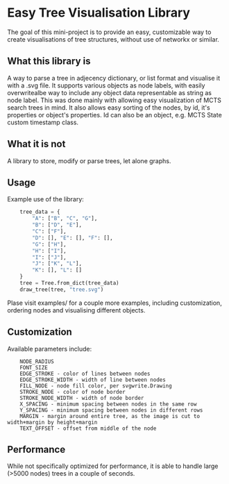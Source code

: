 # Easy Tree Visualisation Library
The goal of this mini-project is to provide an easy, customizable way to create visualisations of tree structures, without use of networkx or similar. <br>


## What this library is
A way to parse a tree in adjecency dictionary, or list format and visualise it with a .svg file.
It supports various objects as node labels, with easily overwritealbe way to include any object data representable as string as node label. This was done mainly with allowing easy visualization of MCTS search trees in mind. It also allows easy sorting of the nodes, by id, it's properties or object's properties. Id can also be an object, e.g. MCTS State custom timestamp class.

## What it is not
A library to store, modify or parse trees, let alone graphs.

## Usage
Example use of the library:
```python
    tree_data = {
        "A": ["B", "C", "G"],
        "B": ["D", "E"],
        "C": ["F"],
        "D": [], "E": [], "F": [], 
        "G": ["H"],
        "H": ["I"],
        "I": ["J"],
        "J": ["K", "L"],
        "K": [], "L": []
    }
    tree = Tree.from_dict(tree_data)
    draw_tree(tree, "tree.svg")
```
Plase visit examples/ for a couple more examples, including customization, ordering nodes and visualising different objects.

## Customization
Available parameters include:
```
    NODE_RADIUS
    FONT_SIZE
    EDGE_STROKE - color of lines between nodes
    EDGE_STROKE_WIDTH - width of line between nodes
    FILL_NODE - node fill color, per svgwrite.Drawing
    STROKE_NODE - color of node border
    STROKE_NODE_WIDTH - width of node border
    X_SPACING - minimum spacing between nodes in the same row
    Y_SPACING - minimum spacing between nodes in different rows
    MARGIN - margin around entire tree, as the image is cut to width+margin by height+margin
    TEXT_OFFSET - offset from middle of the node
```

## Performance
While not specifically optimized for performance, it is able to handle large (>5000 nodes) trees in a couple of seconds.